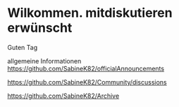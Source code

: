 # Wilkommen. mitdiskutieren erwünscht

Guten Tag 

allgemeine Informationen
https://github.com/SabineK82/officialAnnouncements

https://github.com/SabineK82/Community/discussions


https://github.com/SabineK82/Archive
